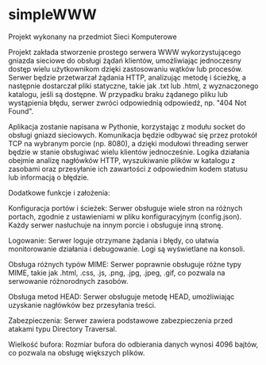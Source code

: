 # simpleWWW

Projekt wykonany na przedmiot Sieci Komputerowe

Projekt zakłada stworzenie prostego serwera WWW wykorzystującego gniazda sieciowe do obsługi żądań klientów, umożliwiając jednoczesny dostęp wielu użytkownikom dzięki zastosowaniu wątków lub procesów. Serwer będzie przetwarzał żądania HTTP, analizując metodę i ścieżkę, a następnie dostarczał pliki statyczne, takie jak .txt lub .html, z wyznaczonego katalogu, jeśli są dostępne. W przypadku braku żądanego pliku lub wystąpienia błędu, serwer zwróci odpowiednią odpowiedź, np. "404 Not Found".

Aplikacja zostanie napisana w Pythonie, korzystając z modułu socket do obsługi gniazd sieciowych. Komunikacja będzie odbywać się przez protokół TCP na wybranym porcie (np. 8080), a dzięki modułowi threading serwer będzie w stanie obsługiwać wielu klientów jednocześnie. Logika działania obejmie analizę nagłówków HTTP, wyszukiwanie plików w katalogu z zasobami oraz przesyłanie ich zawartości z odpowiednim kodem statusu lub informacją o błędzie.

Dodatkowe funkcje i założenia:

Konfiguracja portów i ścieżek: Serwer obsługuje wiele stron na różnych portach, zgodnie z ustawieniami w pliku konfiguracyjnym (config.json). Każdy serwer nasłuchuje na innym porcie i obsługuje inną stronę.

Logowanie: Serwer loguje otrzymane żądania i błędy, co ułatwia monitorowanie działania i debugowanie. Logi są wyświetlane na konsoli.

Obsługa różnych typów MIME: Serwer poprawnie obsługuje różne typy MIME, takie jak .html, .css, .js, .png, .jpg, .jpeg, .gif, co pozwala na serwowanie różnorodnych zasobów.

Obsługa metod HEAD: Serwer obsługuje metodę HEAD, umożliwiając uzyskanie nagłówków bez przesyłania treści.

Zabezpieczenia: Serwer zawiera podstawowe zabezpieczenia przed atakami typu Directory Traversal.

Wielkość bufora: Rozmiar bufora do odbierania danych wynosi 4096 bajtów, co pozwala na obsługę większych plików.
